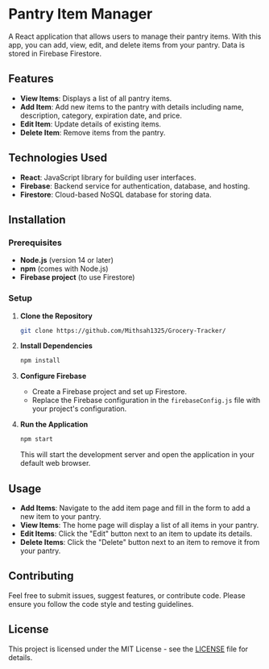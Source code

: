 # Pantry Item Manager

A React application that allows users to manage their pantry items. With this app, you can add, view, edit, and delete items from your pantry. Data is stored in Firebase Firestore.

## Features

- **View Items**: Displays a list of all pantry items.
- **Add Item**: Add new items to the pantry with details including name, description, category, expiration date, and price.
- **Edit Item**: Update details of existing items.
- **Delete Item**: Remove items from the pantry.

## Technologies Used

- **React**: JavaScript library for building user interfaces.
- **Firebase**: Backend service for authentication, database, and hosting.
- **Firestore**: Cloud-based NoSQL database for storing data.

## Installation

### Prerequisites

- **Node.js** (version 14 or later)
- **npm** (comes with Node.js)
- **Firebase project** (to use Firestore)

### Setup

1. **Clone the Repository**

    ```bash
    git clone https://github.com/Mithsah1325/Grocery-Tracker/
    ```

2. **Install Dependencies**

    ```bash
    npm install
    ```

3. **Configure Firebase**

    - Create a Firebase project and set up Firestore.
    - Replace the Firebase configuration in the `firebaseConfig.js` file with your project's configuration.

4. **Run the Application**

    ```bash
    npm start
    ```

    This will start the development server and open the application in your default web browser.

## Usage

- **Add Items**: Navigate to the add item page and fill in the form to add a new item to your pantry.
- **View Items**: The home page will display a list of all items in your pantry.
- **Edit Items**: Click the "Edit" button next to an item to update its details.
- **Delete Items**: Click the "Delete" button next to an item to remove it from your pantry.

## Contributing

Feel free to submit issues, suggest features, or contribute code. Please ensure you follow the code style and testing guidelines.

## License

This project is licensed under the MIT License - see the [LICENSE](LICENSE) file for details.
